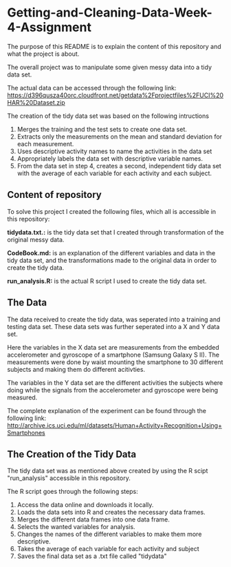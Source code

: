 # Getting-and-Cleaning-Data-Week-4-Assignment
The purpose of this README is to explain the content of this repository and what the project is about.

The overall project was to manipulate some given messy data into a tidy data set.

The actual data can be accessed through the following link:
https://d396qusza40orc.cloudfront.net/getdata%2Fprojectfiles%2FUCI%20HAR%20Dataset.zip

The creation of the tidy data set was based on the following intructions
  1. Merges the training and the test sets to create one data set.
  2. Extracts only the measurements on the mean and standard deviation for each measurement. 
  3. Uses descriptive activity names to name the activities in the data set
  4. Appropriately labels the data set with descriptive variable names. 
  5. From the data set in step 4, creates a second, independent tidy data set with the average of each variable for each activity and each subject.

## Content of repository
To solve this project I created the following files, which all is accessible in this repository:

**tidydata.txt.:** is the tidy data set that I created through transformation of the original messy data.

**CodeBook.md:** is an explanation of the different variables and data in the tidy data set, 
and the transformations made to the original data in order to create the tidy data.

**run_analysis.R:** is the actual R script I used to create the tidy data set. 

## The Data
The data received to create the tidy data, was seperated into a training and testing data set.
These data sets was further seperated into a X and Y data set.

Here the variables in the X data set are measurements from the embedded accelerometer and gyroscope
of a smartphone (Samsung Galaxy S II). The measurements were done by waist mounting the smartphone to 30 different subjects and making them do different acitivties.

The variables in the Y data set are the different activities the subjects where doing while the signals from the accelerometer and gyroscope were being measured. 

The complete explanation of the experiment can be found through the following link:
http://archive.ics.uci.edu/ml/datasets/Human+Activity+Recognition+Using+Smartphones

## The Creation of the Tidy Data
The tidy data set was as mentioned above created by using the R scipt "run_analysis" accessible in this repository.

The R script goes through the following steps:

1. Access the data online and downloads it locally.
2. Loads the data sets into R and creates the necessary data frames.
3. Merges the different data frames into one data frame.
4. Selects the wanted variables for analysis.
5. Changes the names of the different variables to make them more descriptive.
6. Takes the average of each variable for each activity and subject
7. Saves the final data set as a .txt file called "tidydata"

